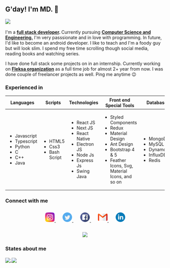 <!-- @format -->
<!--
<p align="center">
   <img src="./img/developer1.png" alt="Call me MD!" width="200" height="200"  />
</p> -->

<!-- <p style="font-size : 40px" align="center"> -->

## G'day! I'm MD. &#x1F44B;

<!-- </p> -->
<p>
  <a href="https://github.com/MohamedJakkariya/github-readme-stats">
    <img src="https://user-images.githubusercontent.com/20175372/87330405-d1fbc500-c538-11ea-8dca-55854d681b31.gif"/>
  </a>
</p>


I'm a <strong> [full stack developer](https://mddev.tech). </strong> Currently pursuing <strong> [Computer Science and Engineering.](https://)</strong> I'm very passsionate and in love with programming. In future, I'd like to become an android developer. I like to teach and I'm a foody guy but will look slim. I spend my free time scrolling though social media, reading books and watching series.

I have done full stack some projects on in an internship. Currently working on <strong>[Fleksa organization](https://fleksa.com)</strong> as a full time job for almost 2+ year from now. I was done couple of freelancer projects as well. Ping me anytime 😉

### Experienced in
<table>
   <thead>
      <th>Languages</th>
      <th>Scripts</th>
      <th>Technologies</th>
      <th>Front end Special Tools</th>
      <th>Database</th>
      <th>DevOps</th>
      <th>Design Tools</th>
   </thead>
   <tr>  
      <td>
       <ul>
         <li>Javascript</li>
         <li>Typescript</li>
         <li>Python</li>
         <li>C</li>
         <li>C++</li>
         <li>Java</li>
       </ul>
      </td>
       <td>
       <ul>
         <li>HTML5</li>
         <li>Css3</li>
         <li>Bash Script</li>
       </ul>
      </td>
      <td>
       <ul>
         <li>React JS</li>
         <li>Next JS</li>
         <li>React Native</li>
         <li>Electron JS</li>
         <li>Node Js</li>
         <li>Express Js</li>
         <li>Swing Java</li>
       </ul>
      </td>
      <td>
       <ul>
         <li>Styled Components</li>
         <li>Redux</li>
         <li>Material Design</li>
         <li>Ant Design</li>
         <li>Bootstrap 4 & 5</li>
         <li>Feather Icons, Svg, Material Icons, and so on</li>
       </ul>
      </td>   
       <td>
       <ul>
         <li>MongoDb</li>
         <li>MySQL</li>
         <li>DynamoDB</li>
         <li>InfluxDB</li>
         <li>Redis</li>
       </ul>
      </td>
      <td>
       <ul>
         <li>Jenkins</li>
         <li>AWS basic</li>
         <li>GitHub</li>
         <li>GitLab</li>
       </ul>
      </td>
       <td>
       <ul> 
         <li>Figma</li>
         <li>Adobe Xd</li>
         <li>StarUML</li>
         <li>Lucid Chart</li>
         <li>Adobe Illustrator</li>
       </ul>
      </td>
   </tr>
  
</table>

### Connect with me

<p align="center" style="padding:10px 0">
    <a href="https://www.instagram.com/mhmd_jack_thasin/" style="padding:0 5px">
        <img src="./img/social_media/instagram.png" width="30">
    </a>&nbsp;&nbsp;
     <a href="https://twitter.com/md_devv" style="padding:0 5px">
        <img src="./img/social_media/twitter.png" width="30">
    </a>&nbsp;&nbsp;
     <a href="https://www.facebook.com/mohamed.jakkariya.338" style="padding:0 5px">
        <img src="./img/social_media/facebook.png" width="30">
    </a>&nbsp;&nbsp;
     <a href="mailto:jacksparrow.mdjack@gmail.com?subject=Contact" style="padding:0 5px">
        <img src="./img/social_media/gmail.png" width="30">
    </a>&nbsp;&nbsp;
     <a href="https://www.linkedin.com/in/mohamed-jakkariya-a72850166/" style="padding:0 5px">
        <img src="./img/social_media/linkedin.png" width="30">
    </a>
</p>

<h4 align="center"> 
  <img src="https://komarev.com/ghpvc/?username=MohamedJakkariya&style=flat-square&color=brightgreen">
</h4>

### States about me

<a href="https://github.com/MohamedJakkariya/github-readme-stats">
  <img align="center" src="https://github-readme-stats.vercel.app/api?username=MohamedJakkariya&count_private=true&show_icons=true&theme=vue&custom_title=Mdjack's%20statistics" />
</a>

<!-- Language cards  -->
<a href="https://github.com/MohamedJakkariya/github-readme-stats">
  <img align="center" src="https://github-readme-stats.vercel.app/api/top-langs/?username=MohamedJakkariya&layout=compact&langs_count=8" />
</a>
